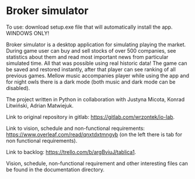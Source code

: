 # Broker simulator
To use: download setup.exe file that will automatically install the app. WINDOWS ONLY!

Broker simulator is a desktop application for simulating playing the market. 
During game user can buy and sell stocks of over 500 companies, see statistics about them and read most important news from particular simulated time. 
All that was possible using real historic data!
The game can be saved and restored instantly, after that player can see ranking of all previous games. 
Mellow music accompanies player while using the app and for night owls there is a dark mode (both music and dark mode can be disabled).

The project written in Python in collaboration with Justyna Micota, Konrad Litwiński, Adrian Matwiejuk.

Link to original repository in gitlab: https://gitlab.com/wrzontek/io-lab.

Link to vision, schedule and non-functional requirements: https://www.overleaf.com/read/qnxtdxtmngyb (on the left there is tab for non functional requirements).

Link to backlog: https://trello.com/b/argBviuJ/tablica1.

Vision, schedule, non-functional requirement and other interesting files can be found in the documentation directory.
